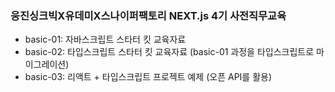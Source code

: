 ### 웅진싱크빅X유데미X스나이퍼팩토리 NEXT.js 4기 사전직무교육

-   basic-01: 자바스크립트 스타터 킷 교육자료
-   basic-02: 타입스크립트 스타터 킷 교육자료 (basic-01 과정을 타입스크립트로 마이그레이션)
-   basic-03: 리액트 + 타입스크립트 프로젝트 예제 (오픈 API를 활용)

